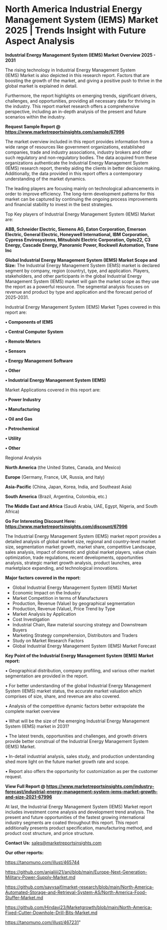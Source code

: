 # North America Industrial Energy Management System (IEMS) Market 2025 | Trends Insight with Future Aspect Analysis

<Strong> Industrial Energy Management System (IEMS) Market Overview 2025 - 2031</strong>

The rising technology in Industrial Energy Management System (IEMS) Market is also depicted in this research report. Factors that are boosting the growth of the market, and giving a positive push to thrive in the global market is explained in detail.

Furthermore, the report highlights on emerging trends, significant drivers, challenges, and opportunities, providing all necessary data for thriving in the industry. This report market research offers a comprehensive perspective, including an in-depth analysis of the present and future scenarios within the industry.

<strong>Request Sample Report @ <a href=https://www.marketreportsinsights.com/sample/67996>https://www.marketreportsinsights.com/sample/67996</a></strong>

The market overview included in this report provides information from a wide range of resources like government organizations, established companies, trade and industry associations, industry brokers and other such regulatory and non-regulatory bodies. The data acquired from these organizations authenticate the Industrial Energy Management System (IEMS) research report, thereby aiding the clients in better decision making. Additionally, the data provided in this report offers a contemporary understanding of the market dynamics.

The leading players are focusing mainly on technological advancements in order to improve efficiency. The long-term development patterns for this market can be captured by continuing the ongoing process improvements and financial stability to invest in the best strategies.

Top Key players of Industrial Energy Management System (IEMS) Market are:

<strong>ABB, Schneider Electric, Siemens AG, Eaton Corporation, Emerson Electric, General Electric, Honeywell International, IBM Corporation, Cypress Envirosystems, Mitsubishi Electric Corporation, Opto22, C3 Energy, Cascade Energy, Panoramic Power, Rockwell Automation, Trane Inc</strong>

<strong><b>Global Industrial Energy Management System (IEMS) Market Scope and Size:</b></strong>
The Industrial Energy Management System (IEMS) market is declared segment by company, region (country), type, and application. Players, stakeholders, and other participants in the global Industrial Energy Management System (IEMS) market will gain the market scope as they use the report as a powerful resource. The segmental analysis focuses on revenue and product by type and application and the forecast period of 2025-2031.

Industrial Energy Management System (IEMS) Market Types covered in this report are:

<strong>• Components of IEMS

• Central Computer System

• Remote Meters

• Sensors

• Energy Management Software

• Other

• Industrial Energy Management System (IEMS)</strong>

Market Applications covered in this report are:

<strong>• Power Industry

• Manufacturing

• Oil and Gas

• Petrochemical

• Utility

• Other</strong> 

Regional Analysis

<strong>North America</strong> (the United States, Canada, and Mexico)

<strong>Europe</strong> (Germany, France, UK, Russia, and Italy)

<strong>Asia-Pacific</strong> (China, Japan, Korea, India, and Southeast Asia)

<strong>South America</strong> (Brazil, Argentina, Colombia, etc.)

<strong>The Middle East and Africa</strong> (Saudi Arabia, UAE, Egypt, Nigeria, and South Africa)

<strong>Go For Interesting Discount Here: <a href=https://www.marketreportsinsights.com/discount/67996>https://www.marketreportsinsights.com/discount/67996</a></strong>

The Industrial Energy Management System (IEMS) market report provides a detailed analysis of global market size, regional and country-level market size, segmentation market growth, market share, competitive Landscape, sales analysis, impact of domestic and global market players, value chain optimization, trade regulations, recent developments, opportunities analysis, strategic market growth analysis, product launches, area marketplace expanding, and technological innovations.

<strong><b>Major factors covered in the report:</b></strong>
<ul>
  <li>Global Industrial Energy Management System (IEMS) Market </li>
  <li>Economic Impact on the Industry</li>
  <li>Market Competition in terms of Manufacturers</li>
  <li>Production, Revenue (Value) by geographical segmentation</li>
  <li>Production, Revenue (Value), Price Trend by Type</li>
  <li>Market Analysis by Application</li>
  <li>Cost Investigation</li>
  <li>Industrial Chain, Raw material sourcing strategy and Downstream Buyers</li>
  <li>Marketing Strategy comprehension, Distributors and Traders</li>
  <li>Study on Market Research Factors</li>
  <li>Global Industrial Energy Management System (IEMS) Market Forecast</li>
</ul>

<strong><b>Key Point of the Industrial Energy Management System (IEMS) Market report:</b></strong>

• Geographical distribution, company profiling, and various other market segmentation are provided in the report.

• For better understanding of the global Industrial Energy Management System (IEMS) market status, the accurate market valuation which comprises of size, share, and revenue are also covered.

• Analysis of the competitive dynamic factors better extrapolate the complete market overview

• What will be the size of the emerging Industrial Energy Management System (IEMS) market in 2031?

• The latest trends, opportunities and challenges, and growth drivers provide better construal of the Industrial Energy Management System (IEMS) Market.

• In-detail industrial analysis, sales study, and production understanding shed more light on the future market growth rate and scope.

• Report also offers the opportunity for customization as per the customer request.

<strong><b>View Full Report @ <a href=https://www.marketreportsinsights.com/industry-forecast/industrial-energy-management-system-iems-market-growth-and-size-2021-67996>https://www.marketreportsinsights.com/industry-forecast/industrial-energy-management-system-iems-market-growth-and-size-2021-67996</a></b></strong>


At last, the Industrial Energy Management System (IEMS) Market report includes investment come analysis and development trend analysis. The present and future opportunities of the fastest growing international industry segments are coated throughout this report. This report additionally presents product specification, manufacturing method, and product cost structure, and price structure.

<strong>Contact Us:</strong>
sales@marketreportsinsights.com

<strong>Our other reports:</strong>

<a href=https://tanomuno.com/illust/465744>https://tanomuno.com/illust/465744</a>

<a href=https://github.com/anjaliiii21/anj/blob/main/Europe-Next-Generation-Military-Power-Supply-Market.md>https://github.com/anjaliiii21/anj/blob/main/Europe-Next-Generation-Military-Power-Supply-Market.md</a>

<a href=https://github.com/sayysaif/market-research/blob/main/North-America-Automated-Storage-and-Retrieval-System-AS/North-America-Food-Stuffer-Market.md>https://github.com/sayysaif/market-research/blob/main/North-America-Automated-Storage-and-Retrieval-System-AS/North-America-Food-Stuffer-Market.md</a>

<a href=https://github.com/Hindavi23/Marketgrowth/blob/main/North-America-Fixed-Cutter-Downhole-Drill-Bits-Market.md>https://github.com/Hindavi23/Marketgrowth/blob/main/North-America-Fixed-Cutter-Downhole-Drill-Bits-Market.md</a>

<a href=https://tanomuno.com/illust/467231>https://tanomuno.com/illust/467231</a>"
